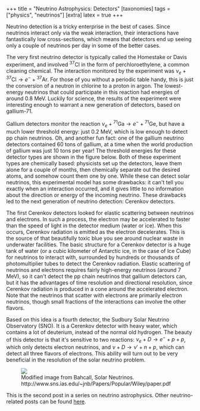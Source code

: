 +++
title = "Neutrino Astrophysics: Detectors"
[taxonomies]
tags = ["physics", "neutrinos"]
[extra]
latex = true
+++

Neutrino detection is a tricky enterprise in the best of cases. Since
neutrinos interact only via the weak interaction, their interactions have
fantastically low cross-sections, which means that detectors end up seeing
only a couple of neutrinos per day in some of the better cases.

<!-- more -->

The very first neutrino detector is typically called the Homestake or Davis
experiment, and involved ${}^{37}$Cl in the form of perchloroethylene, a
common cleaning chemical. The interaction monitored by the experiment was
$\nu_e+{}^{37}\text{Cl}\rightarrow e^- + {}^{37}\text{Ar}$. For those of
you without a periodic table handy, this is just the conversion of a
neutron in chlorine to a proton in argon. The lowest-energy neutrinos that
could participate in this reaction had energies of around 0.8 MeV. Luckily
for science, the results of the experiment were interesting enough to
warrant a new generation of detectors, based on gallium-71.

Gallium detectors monitor the reaction $\nu_e+{}^{71}\text{Ga}\rightarrow
e^- + {}^{71}\text{Ge}$, but have a much lower threshold energy: just 0.2
MeV, which is low enough to detect pp chain neutrinos. Oh, and another fun
fact: one of the gallium neutrino detectors contained 60 tons of gallium,
at a time when the world production of gallium was just 10 tons per year!
The threshold energies for these detector types are shown in the figure
below. Both of these experiment types are chemically based: physicists set
up the detectors, leave them alone for a couple of months, then chemically
separate out the desired atoms, and somehow count them one by one. While
these can detect solar neutrinos, this experimental model has some
drawbacks: it can't tell you exactly when an interaction occurred, and it
gives little to no information about the direction or energy of the
incoming neutrino. These drawbacks led to the next generation of neutrino
detection: Cerenkov detectors.

The first Cerenkov detectors looked for elastic scattering between
neutrinos and electrons. In such a process, the electron may be accelerated
to faster than the speed of light in the detector medium (water or ice).
When this occurs, Cerenkov radiation is emitted as the electron
decelerates. This is the source of that beautifully toxic blue you see
around nuclear waste in underwater facilities. The basic structure for a
Cerenkov detector is a huge tank of water (or a cubic kilometer of
Antarctic ice, in the case of Ice Cube) for neutrinos to interact with,
surrounded by hundreds or thousands of photomultiplier tubes to detect the
Cerenkov radiation. Elastic scattering of neutrinos and electrons requires
fairly high-energy neutrinos (around 7 MeV), so it can't detect the pp
chain neutrinos that gallium detectors can, but it has the advantages of
time resolution and directional resolution, since Cerenkov radiation is
produced in a cone around the accelerated electron. Note that the neutrinos
that scatter with electrons are primarily electron neutrinos, though small
fractions of the interactions can involve the other flavors.

Based on this idea is a fourth detector, the Sudbury Solar Neutrino
Observatory (SNO). It is a Cerenkov detector with heavy water, which
contains a lot of deuterium, instead of the normal old hydrogen. The beauty
of this detector is that it's sensitive to two reactions:
$\nu_e+D\rightarrow e^-+p+p$, which only detects electron neutrinos, and
$\nu+D\rightarrow \nu'+n+p$, which can detect all three flavors of
electrons. This ability will turn out to be very beneficial in the
resolution of the solar neutrino problem.

<figure class="figure">
<img src="/img/201305-solar-neutrinos-2.png" class="center img-fluid rounded" style="max-width:500px; max-width:100%"/>
<figcaption class="figure-caption">Modified image from Bahcall, Solar Neutrinos.
http://www.sns.ias.edu/~jnb/Papers/Popular/Wiley/paper.pdf
</figcaption>
</figure>

This is the second post in a series on neutrino astrophysics. 
Other neutrino-related posts can be found [here](/tags/neutrinos).
